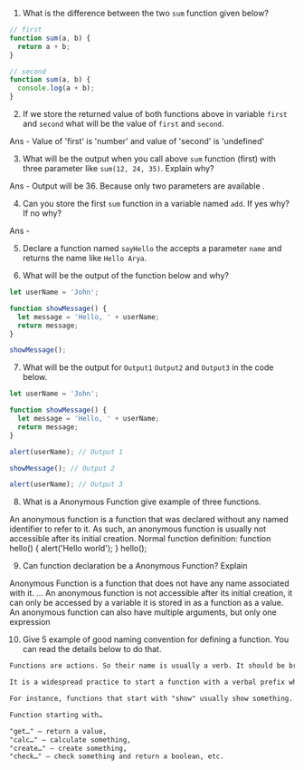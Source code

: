 1. What is the difference between the two `sum` function given below?

```js
// first
function sum(a, b) {
  return a + b;
}

// second
function sum(a, b) {
  console.log(a + b);
}
```

2. If we store the returned value of both functions above in variable `first` and `second` what will be the value of `first` and `second`.

Ans - Value of 'first' is 'number'  and value of 'second' is 'undefined'

3. What will be the output when you call above `sum` function (first) with three parameter like `sum(12, 24, 35)`. Explain why?

Ans - Output will be 36. Because only two parameters are available .

4. Can you store the first `sum` function in a variable named `add`. If yes why? If no why?

Ans - 

5. Declare a function named `sayHello` the accepts a parameter `name` and returns the name like `Hello Arya`.

6. What will be the output of the function below and why?

```js
let userName = 'John';

function showMessage() {
  let message = 'Hello, ' + userName;
  return message;
}

showMessage();
```

7. What will be the output for `Output1` `Output2` and `Output3` in the code below.

```js
let userName = 'John';

function showMessage() {
  let message = 'Hello, ' + userName;
  return message;
}

alert(userName); // Output 1

showMessage(); // Output 2

alert(userName); // Output 3
```

8. What is a Anonymous Function give example of three functions.

An anonymous function is a function that was declared without any named identifier to refer to it. As such, an anonymous function is usually not accessible after its initial creation. Normal function definition: function hello() { alert('Hello world'); } hello();

9. Can function declaration be a Anonymous Function? Explain

Anonymous Function is a function that does not have any name associated with it. ... An anonymous function is not accessible after its initial creation, it can only be accessed by a variable it is stored in as a function as a value. An anonymous function can also have multiple arguments, but only one expression

10. Give 5 example of good naming convention for defining a function. You can read the details below to do that.

```md
Functions are actions. So their name is usually a verb. It should be brief, as accurate as possible and describe what the function does, so that someone reading the code gets an indication of what the function does.

It is a widespread practice to start a function with a verbal prefix which vaguely describes the action. There must be an agreement within the team on the meaning of the prefixes.

For instance, functions that start with "show" usually show something.

Function starting with…

"get…" – return a value,
"calc…" – calculate something,
"create…" – create something,
"check…" – check something and return a boolean, etc.
```
